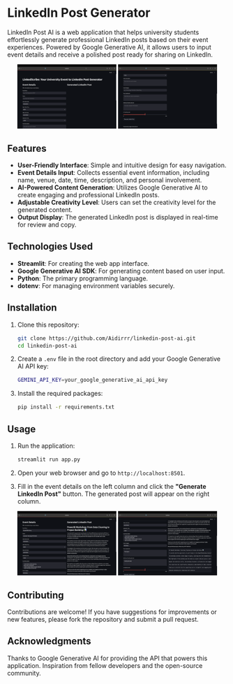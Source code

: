 # LinkedIn Post Generator

LinkedIn Post AI is a web application that helps university students effortlessly generate professional LinkedIn posts based on their event experiences. Powered by Google Generative AI, it allows users to input event details and receive a polished post ready for sharing on LinkedIn.

<p align="center">
  <img src="images/main1.png" alt="Main Page" width="45%">
  <img src="images/main1.2.png" alt="Main Page" width="45%">
</p>

## Features

- **User-Friendly Interface**: Simple and intuitive design for easy navigation.
- **Event Details Input**: Collects essential event information, including name, venue, date, time, description, and personal involvement.
- **AI-Powered Content Generation**: Utilizes Google Generative AI to create engaging and professional LinkedIn posts.
- **Adjustable Creativity Level**: Users can set the creativity level for the generated content.
- **Output Display**: The generated LinkedIn post is displayed in real-time for review and copy.

## Technologies Used

- **Streamlit**: For creating the web app interface.
- **Google Generative AI SDK**: For generating content based on user input.
- **Python**: The primary programming language.
- **dotenv**: For managing environment variables securely.

## Installation

1. Clone this repository:
   
    ```bash
    git clone https://github.com/Aidirrr/linkedin-post-ai.git
    cd linkedin-post-ai
    ```
    
2. Create a ```.env``` file in the root directory and add your Google Generative AI API key:

    ```bash
    GEMINI_API_KEY=your_google_generative_ai_api_key
    ```
    
3. Install the required packages:

    ```bash
    pip install -r requirements.txt
    ```

## Usage

1. Run the application:

    ```bash
    streamlit run app.py
    ```
    
2. Open your web browser and go to ```http://localhost:8501```.
3. Fill in the event details on the left column and click the **"Generate LinkedIn Post"** button. The generated post will appear on the right column.

<p align="center">
  <img src="images/example1.png" alt="Main Page" width="45%">
  <img src="images/example1.2.png" alt="Main Page" width="45%">
</p>

## Contributing

Contributions are welcome! If you have suggestions for improvements or new features, please fork the repository and submit a pull request.

## Acknowledgments

Thanks to Google Generative AI for providing the API that powers this application.
Inspiration from fellow developers and the open-source community.
   
